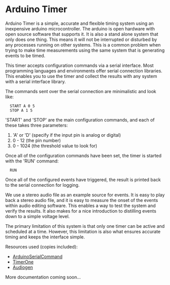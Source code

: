 Arduino Timer
===================

Arduino Timer is a simple, accurate and flexible timing system using an inexpensive arduino microcontroller. The arduino is open hardware with open source software that supports it. It is also a stand alone system that only does one thing. This means it will not be interrupted or disturbed by any processes running on other systems. This is a common problem when trying to make time measurements using the same system that is generating events to be timed. 

This timer accepts configuration commands via a serial interface. Most programming languages and environments offer serial connection libraries. This enables you to use the timer and collect the results with any system with a serial interface library. 

The commands sent over the serial connection are minimalistic and look like:

````
  START A 0 5
  STOP A 1 5
````

'START' and 'STOP' are the main configuration commands, and each of these takes three parameters:

 1. 'A' or 'D' 
    (specify if the input pin is analog or digital)
 2. 0 - 12
    (the pin number)
 3. 0 - 1024
    (the threshold value to look for)

Once all of the configuration commands have been set, the timer is started with the 'RUN' command:

````
  RUN
````

Once all of the configured events have triggered, the result is printed back to the serial connection for logging. 

We use a stereo audio file as an example source for events. It is easy to play back a stereo audio file, and it is easy to measure the onset of the events within audio editing software. This enables a way to test the system and verify the results. It also makes for a nice introduction to distilling events down to a simple voltage level. 

The primary limitation of this system is that only one timer can be active and scheduled at a time. However, this limitation is also what ensures accurate timing and keeps the interface simple. 

Resources used (copies included):

  - [ArduinoSerialCommand](https://github.com/scogswell/ArduinoSerialCommand)
  - [TimerOne](https://github.com/PaulStoffregen/TimerOne)
  - [Audiogen](https://github.com/casebeer/audiogen)  

More documentation coming soon...

